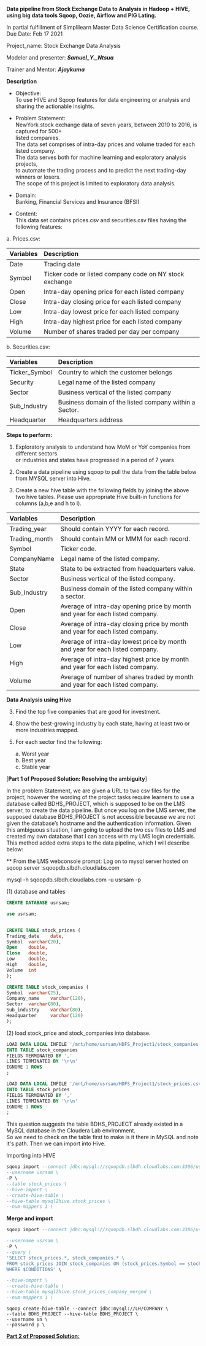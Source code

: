 **Data pipeline from Stock Exchange Data to Analysis in Hadoop + HIVE, using big data tools Sqoop, Oozie, Airflow and PIG Lating.**  

In partial fulfillment of Simplilearn Master Data Science Certification course.  
Due Date: Feb 17 2021  

Project_name: Stock Exchange Data Analysis    

Modeler and presenter: ***Samuel_Y._Ntsua*** 

Trainer and Mentor: ***Ajaykuma*** 

**Description**  

- Objective:  
To use HIVE and Sqoop features for data engineering or analysis and sharing the actionable insights.  

- Problem Statement:  
NewYork stock exchange data of seven years, between 2010 to 2016, is captured for 500+  
listed companies.  
The data set comprises of intra-day prices and volume traded for each listed company.  
The data serves both for machine learning and exploratory analysis projects,  
to automate the trading process and to predict the next trading-day winners or losers.  
The scope of this project is limited to exploratory data analysis.  

- Domain:  
Banking, Financial Services and Insurance (BFSI)
- Content:  
This data set contains prices.csv and securities.csv files having the following features: 

a. Prices.csv:  

Variables                    | Description   
|:-----------------------------|:------------------------------------|  
| Date | Trading date|
| Symbol | Ticker code or listed company code on NY stock exchange  |
| Open | Intra-day opening price for each listed company  |
| Close | Intra-day closing price for each listed company  |
| Low | Intra-day lowest price for each listed company  |
| High | Intra-day highest price for each listed company  |
| Volume | Number of shares traded per day per company  |  

  b. Securities.csv:  

|Variables                    | Description   
|:-----------------------------|:------------------------------------|
| Ticker_Symbol | Country to which the customer belongs
| Security | Legal name of the listed company
| Sector | Business vertical of the listed company
| Sub_Industry| Business domain of the listed company within a Sector.
| Headquarter| Headquarters address

**Steps to perform:**

1) Exploratory analysis to understand how MoM or YoY companies from different sectors  
or industries and states have progressed in a period of 7 years

1) Create a data pipeline using sqoop to pull the data from the table below from MYSQL server into Hive.

2) Create a new hive table with the following fields by joining the above two hive tables.
Please use appropriate Hive built-in functions for columns (a,b,e and h to l).  

|Variables              | Description   
|:----------------------|:------------------------------------|
| Trading_year | Should contain YYYY for each record.|  
| Trading_month| Should contain MM or MMM for each record.|  
| Symbol| Ticker code.|  
| CompanyName| Legal name of the listed company.|  
| State| State to be extracted from headquarters value.|  
| Sector| Business vertical of the listed company.|  
| Sub_Industry| Business domain of the listed company within a sector.|  
| Open| Average of intra-day opening price by month and year for each listed company.|  
| Close| Average of intra-day closing price by month and year for each listed company.|  
| Low| Average of intra-day lowest price by month and year for each listed company.|  
| High| Average of intra-day highest price by month and year for each listed company.|  
| Volume| Average of number of shares traded by month and year for each listed company.|  

**Data Analysis using Hive**  

3) Find the top five companies that are good for investment.  
4) Show the best-growing industry by each state, having at least two or more industries mapped.  
5) For each sector find the following:  

    a. Worst year  
    b. Best year  
    c. Stable year  

[**Part 1 of Proposed Solution: Resolving the ambiguity**]

In the problem Statement, we are given a URL to two csv files for the project; however the wording of the project tasks require learners to use a database called BDHS_PROJECT, which is supposed to be on the LMS server, to create the data pipeline. But once you log on the LMS server, the supposed database BDHS_PROJECT is not accessible because we are not given the database’s hostname and the authentication information.
Given this ambiguous situation, I am going to upload the two csv files to LMS and created my own database that I can access with my LMS login credentials. This method added extra steps to the data pipeline, which I will describe below:

** From the LMS webconsole prompt:
Log on to mysql server hosted on sqoop server :sqoopdb.slbdh.cloudlabs.com

mysql -h sqoopdb.slbdh.cloudlabs.com -u usrsam -p

(1) database and tables
``` sql 
CREATE DATABASE usrsam;

use usrsam;
```  

``` sql

CREATE TABLE stock_prices (
Trading_date 	date,
Symbol 	varchar(20),
Open 	double,
Close 	double,
Low 	double,
High 	double,
Volume 	int
);

CREATE TABLE stock_companies (
Symbol 	varchar(25),
Company_name 	varchar(120),
Sector 	varchar(80),
Sub_industry 	varchar(80),
Headquarter 	varchar(120)
);
```  


(2) load stock_price and stock_companies into database.

```sql sqoop
LOAD DATA LOCAL INFILE '/mnt/home/usrsam/HDFS_Project1/stock_companies.csv'
INTO TABLE stock_companies
FIELDS TERMINATED BY ','
LINES TERMINATED BY '\r\n'
IGNORE 1 ROWS
;

LOAD DATA LOCAL INFILE '/mnt/home/usrsam/HDFS_Project1/stock_prices.csv'
INTO TABLE stock_prices
FIELDS TERMINATED BY ','
LINES TERMINATED BY '\r\n'
IGNORE 1 ROWS
;
```  

This question suggests the table BDHS_PROJECT already existed in a MySQL database in the Cloudera Lab environment.  
So we need to check on the table first to make is it there in MySQL and note it's path. Then we can import into Hive.  

Importing into HIVE

``` sql sqoop
sqoop import --connect jdbc:mysql://sqoopdb.slbdh.cloudlabs.com:3306/usrsam \  
--username usrsam \  
-P \  
--table stock_prices \  
--hive-import \  
--create-hive-table \  
--hive-table mysql2hive.stock_prices \  
--num-mappers 1 \ 

```

**Merge and import**  

```sql sqoop
sqoop import --connect jdbc:mysql://sqoopdb.slbdh.cloudlabs.com:3306/usrsam \

--username usrsam \
-P \
--query \
'SELECT stock_prices.*, stock_companies.* \
FROM stock_prices JOIN stock_companies ON (stock_prices.Symbol == stock_companies.Symbol) \
WHERE $CONDITIONS' \

--hive-import \
--create-hive-table \
--hive-table mysql2hive.stock_prices_company_merged \
--num-mappers 1 \
```  
```sqoop
sqoop create-hive-table --connect jdbc:mysql://LH/COMPANY \
--table BDHS_PROJECT --hive-table BDHS_PROJECT \
--username sn \
--password p \
``` 

[**Part 2 of Proposed Solution:**](https://github.com/samuel-ntsua/Big-Data_Hadoop_and_Spark_Developer/blob/89196484c997f9896963e844192820bd32a02cc2/Final_project1_NYSE_DA_HDFS_Spark_sntsua-FINAL.pdf)  
